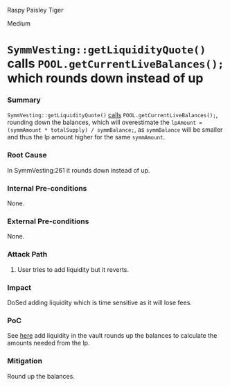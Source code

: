 Raspy Paisley Tiger

Medium

# `SymmVesting::getLiquidityQuote()` calls `POOL.getCurrentLiveBalances();` which rounds down instead of up

### Summary

`SymmVesting::getLiquidityQuote()` [calls](https://github.com/sherlock-audit/2025-03-symm-io-stacking/blob/main/token/contracts/vesting/SymmVesting.sol#L247) `POOL.getCurrentLiveBalances();`, rounding down the balances, which will overestimate the `lpAmount = (symmAmount * totalSupply) / symmBalance;`, as `symmBalance` will be smaller and thus the lp amount higher for the same `symmAmount`.

### Root Cause

In SymmVesting:261 it rounds down instead of up.

### Internal Pre-conditions

None.

### External Pre-conditions

None.

### Attack Path

1. User tries to add liquidity but it reverts.

### Impact

DoSed adding liquidity which is time sensitive as it will lose fees.

### PoC

See [here](https://vscode.blockscan.com/8453/0xbA1333333333a1BA1108E8412f11850A5C319bA9) add liquidity in the vault rounds up the balances to calculate the amounts needed from the lp.

### Mitigation

Round up the balances.